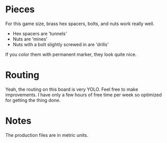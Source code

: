 # Pieces
For this game size, brass hex spacers, bolts, and nuts work really well.

- Hex spacers are 'tunnels'
- Nuts are 'mines'
- Nuts with a bolt slightly screwed in are 'drills'

If you color them with permanent marker, they look quite nice.

# Routing
Yeah, the routing on this board is very YOLO. Feel free to make improvements. I have only a few hours of free time per week so optimized for getting the thing done.

# Notes
The production files are in metric units.
